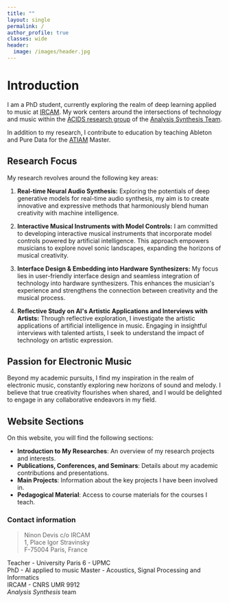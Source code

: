 ```yaml
---
title: ""
layout: single
permalink: /
author_profile: true
classes: wide
header:
  image: /images/header.jpg
---
```


# Introduction

I am a PhD student, currently exploring the realm of deep learning applied to music at [IRCAM](http://www.ircam.fr). My work centers around the intersections of technology and music within the [ACIDS research group](http://acids.ircam.fr) of the [Analysis Synthesis Team]([https://www.stms-lab.fr/team/representations-musicales/](http://anasynth.ircam.fr/home/english)).

In addition to my research, I contribute to education by teaching Ableton and Pure Data for the [ATIAM](http://atiam.ircam.fr) Master.

## Research Focus

My research revolves around the following key areas:

1. **Real-time Neural Audio Synthesis:** Exploring the potentials of deep generative models for real-time audio synthesis, my aim is to create innovative and expressive methods that harmoniously blend human creativity with machine intelligence.

2. **Interactive Musical Instruments with Model Controls:** I am committed to developing interactive musical instruments that incorporate model controls powered by artificial intelligence. This approach empowers musicians to explore novel sonic landscapes, expanding the horizons of musical creativity.

3. **Interface Design & Embedding into Hardware Synthesizers:** My focus lies in user-friendly interface design and seamless integration of technology into hardware synthesizers. This enhances the musician's experience and strengthens the connection between creativity and the musical process.

4. **Reflective Study on AI's Artistic Applications and Interviews with Artists:** Through reflective exploration, I investigate the artistic applications of artificial intelligence in music. Engaging in insightful interviews with talented artists, I seek to understand the impact of technology on artistic expression.

## Passion for Electronic Music

Beyond my academic pursuits, I find my inspiration in the realm of electronic music, constantly exploring new horizons of sound and melody. I believe that true creativity flourishes when shared, and I would be delighted to engage in any collaborative endeavors in my field.

## Website Sections

On this website, you will find the following sections:

- **Introduction to My Researches**: An overview of my research projects and interests.
- **Publications, Conferences, and Seminars**: Details about my academic contributions and presentations.
- **Main Projects**: Information about the key projects I have been involved in.
- **Pedagogical Material**: Access to course materials for the courses I teach.

### Contact information
> Ninon Devis
> c/o IRCAM  
> 1, Place Igor Stravinsky  
> F-75004 Paris, France  

Teacher - University Paris 6 - UPMC  
PhD - AI applied to music
Master - Acoustics, Signal Processing and Informatics  
IRCAM - CNRS UMR 9912  
*Analysis Synthesis* team  
